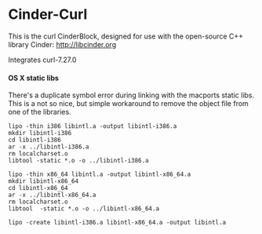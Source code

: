 Cinder-Curl
===========
This is the curl CinderBlock, designed for use with the open-source C++ library Cinder: http://libcinder.org

Integrates curl-7.27.0

#### OS X static libs

There's a duplicate symbol error during linking with the macports static libs.
This is a not so nice, but simple workaround to remove the object file from one
of the libraries.

	lipo -thin i386 libintl.a -output libintl-i386.a
	mkdir libintl-i386
	cd libintl-i386
	ar -x ../libintl-i386.a
	rm localcharset.o
	libtool -static *.o -o ../libintl-i386.a

	lipo -thin x86_64 libintl.a -output libintl-x86_64.a
	mkdir libintl-x86_64
	cd libintl-x86_64
	ar -x ../libintl-x86_64.a
	rm localcharset.o
	libtool  -static *.o -o ../libintl-x86_64.a

	lipo -create libintl-i386.a libintl-x86_64.a -output libintl.a


